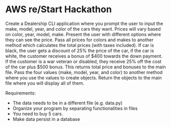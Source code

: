 # AWS re/Start Hackathon

Create a Dealership CLI application where you prompt the user to input the make, model, year, and color of the cars they want. Prices will vary based on color, year, model, make. Present the user with different options where they can see the price. Pass all prices for colors and makes to another method which calculates the total prices (with taxes included). If car is black, the user gets a discount of 25% the price of the car, if the car is white, the customer receives a bonus of $400 towards the down payment. If the customer is a war veteran or disabled, they receive 25% off the cost of the car plus $500 bonus. This returns total price and bonuses to the main file. Pass the four values (make, model, year, and color) to another method where you use the values to create objects. Return the objects to the main file where you will display all of them. 

Requirements:
-	The data needs to be in a different file (e.g. data.py)
-	Organize your program by separating functionalities in files
-	You need to buy 5 cars.
-	Make data persist in a database
